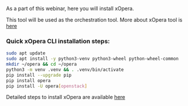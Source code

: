 As a part of this webinar, here you will install xOpera.

This tool will be used as the orchestration tool. More about xOpera tool is [here](https://xlab-si.github.io/xopera-docs/)

### Quick xOpera CLI installation steps:
```bash
sudo apt update
sudo apt install -y python3-venv python3-wheel python-wheel-common
mkdir ~/opera && cd ~/opera
python3 -m venv .venv && . .venv/bin/activate
pip install --upgrade pip
pip install opera
pip install -U opera[openstack]
```
Detailed steps to install xOpera are available [here](https://xlab-si.github.io/xopera-docs/opera_cli.html)

